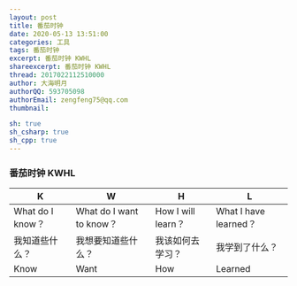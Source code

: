 ```yaml
---
layout: post
title: 番茄时钟
date: 2020-05-13 13:51:00
categories: 工具
tags: 番茄时钟
excerpt: 番茄时钟 KWHL 
shareexcerpt: 番茄时钟 KWHL 
thread: 2017022112510000
author: 大海明月
authorQQ: 593705098
authorEmail: zengfeng75@qq.com
thumbnail:

sh: true
sh_csharp: true
sh_cpp: true
---
```


[思维导图+KWHL：快速学会新事物。]: https://topbook.cc/search/article?keywords=KWHL&selectedArticle=1778



### 番茄时钟 KWHL


| K                | W                        | H                  | L                     |
| ---------------- | ------------------------ | ------------------ | --------------------- |
| What do I know？ | What do I want to know？ | How I will learn？ | What I have learned？ |
| 我知道些什么？   | 我想要知道些什么？       | 我该如何去学习？   | 我学到了什么？        |
| Know             | Want                     | How                | Learned               |

